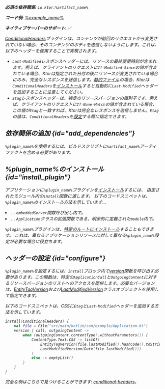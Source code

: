 [//]: # (title: 条件付きヘッダー)

<primary-label ref="server-plugin"/>

<var name="artifact_name" value="ktor-server-conditional-headers"/>
<var name="package_name" value="io.ktor.server.plugins.conditionalheaders"/>
<var name="plugin_name" value="ConditionalHeaders"/>

<tldr>
<p>
<b>必須の依存関係</b>: <code>io.ktor:%artifact_name%</code>
</p>
<var name="example_name" value="conditional-headers"/>
<p>
    <b>コード例</b>:
    <a href="https://github.com/ktorio/ktor-documentation/tree/%ktor_version%/codeSnippets/snippets/%example_name%">
        %example_name%
    </a>
</p>
<p>
    <b><Links href="/ktor/server-native" summary="KtorはKotlin/Nativeをサポートしており、追加のランタイムや仮想マシンなしでサーバーを実行できます。">ネイティブサーバー</Links>のサポート</b>: ✅
</p>
</tldr>

[ConditionalHeaders](https://api.ktor.io/ktor-server/ktor-server-plugins/ktor-server-conditional-headers/io.ktor.server.plugins.conditionalheaders/-conditional-headers.html)プラグインは、コンテンツが前回のリクエストから変更されていない場合、そのコンテンツのボディを送信しないようにします。これは、以下のヘッダーを使用することで実現されます。
* `Last-Modified`レスポンスヘッダーには、リソースの最終変更時刻が含まれます。例えば、クライアントのリクエストに`If-Modified-Since`の値が含まれている場合、Ktorは指定された日付の後にリソースが変更されている場合にのみ、完全なレスポンスを送信します。[静的ファイル](server-static-content.md)の場合、Ktorは`ConditionalHeaders`を[インストール](#install_plugin)すると自動的に`Last-Modified`ヘッダーを追加することに注意してください。
* `Etag`レスポンスヘッダーは、特定のリソースバージョンの識別子です。例えば、クライアントのリクエストに`If-None-Match`の値が含まれている場合、この値が`Etag`と一致すれば、Ktorは完全なレスポンスを送信しません。`Etag`の値は、`ConditionalHeaders`を[設定](#configure)する際に指定できます。

## 依存関係の追加 {id="add_dependencies"}

<p>
    <code>%plugin_name%</code>を使用するには、ビルドスクリプトに<code>%artifact_name%</code>アーティファクトを含める必要があります。
</p>
<Tabs group="languages">
    <TabItem title="Gradle (Kotlin)" group-key="kotlin">
        <code-block lang="Kotlin" code="            implementation(&quot;io.ktor:%artifact_name%:$ktor_version&quot;)"/>
    </TabItem>
    <TabItem title="Gradle (Groovy)" group-key="groovy">
        <code-block lang="Groovy" code="            implementation &quot;io.ktor:%artifact_name%:$ktor_version&quot;"/>
    </TabItem>
    <TabItem title="Maven" group-key="maven">
        <code-block lang="XML" code="            &lt;dependency&gt;&#10;                &lt;groupId&gt;io.ktor&lt;/groupId&gt;&#10;                &lt;artifactId&gt;%artifact_name%-jvm&lt;/artifactId&gt;&#10;                &lt;version&gt;${ktor_version}&lt;/version&gt;&#10;            &lt;/dependency&gt;"/>
    </TabItem>
</Tabs>

## %plugin_name%のインストール {id="install_plugin"}

<p>
    アプリケーションに<code>%plugin_name%</code>プラグインを<a href="#install">インストール</a>するには、
    指定された<Links href="/ktor/server-modules" summary="モジュールを使用すると、ルートをグループ化してアプリケーションを構造化できます。">モジュール</Links>内の<code>install</code>関数に渡します。
    以下のコードスニペットは、<code>%plugin_name%</code>のインストール方法を示しています...
</p>
<list>
    <li>
        ... <code>embeddedServer</code>関数呼び出し内で。
    </li>
    <li>
        ... <code>Application</code>クラスの拡張関数である、明示的に定義された<code>module</code>内で。
    </li>
</list>
<Tabs>
    <TabItem title="embeddedServer">
        <code-block lang="kotlin" code="            import io.ktor.server.engine.*&#10;            import io.ktor.server.netty.*&#10;            import io.ktor.server.application.*&#10;            import %package_name%.*&#10;&#10;            fun main() {&#10;                embeddedServer(Netty, port = 8080) {&#10;                    install(%plugin_name%)&#10;                    // ...&#10;                }.start(wait = true)&#10;            }"/>
    </TabItem>
    <TabItem title="module">
        <code-block lang="kotlin" code="            import io.ktor.server.application.*&#10;            import %package_name%.*&#10;            // ...&#10;            fun Application.module() {&#10;                install(%plugin_name%)&#10;                // ...&#10;            }"/>
    </TabItem>
</Tabs>
<p>
    <code>%plugin_name%</code>プラグインは、<a href="#install-route">特定のルートにインストール</a>することもできます。
    これは、異なるアプリケーションリソースに対して異なる<code>%plugin_name%</code>設定が必要な場合に役立ちます。
</p>

## ヘッダーの設定 {id="configure"}

<code>%plugin_name%</code>を設定するには、<code>install</code>ブロック内で[version](https://api.ktor.io/ktor-server/ktor-server-plugins/ktor-server-conditional-headers/io.ktor.server.plugins.conditionalheaders/-conditional-headers-config/version.html)関数を呼び出す必要があります。この関数は、特定の<code>ApplicationCall</code>と<code>OutgoingContent</code>に対するリソースバージョンのリストへのアクセスを提供します。必要なバージョンは、[EntityTagVersion](https://api.ktor.io/ktor-http/io.ktor.http.content/-entity-tag-version/index.html)および[LastModifiedVersion](https://api.ktor.io/ktor-http/io.ktor.http.content/-last-modified-version/index.html)クラスオブジェクトを使用して指定できます。

以下のコードスニペットは、CSSに<code>Etag</code>と<code>Last-Modified</code>ヘッダーを追加する方法を示しています。
```kotlin
install(ConditionalHeaders) {
    val file = File("src/main/kotlin/com/example/Application.kt")
    version { call, outgoingContent ->
        when (outgoingContent.contentType?.withoutParameters()) {
            ContentType.Text.CSS -> listOf(
                EntityTagVersion(file.lastModified().hashCode().toString()),
                LastModifiedVersion(Date(file.lastModified()))
            )
            else -> emptyList()
        }
    }
}
```

完全な例はこちらで見つけることができます: [conditional-headers](https://github.com/ktorio/ktor-documentation/tree/%ktor_version%/codeSnippets/snippets/conditional-headers)。